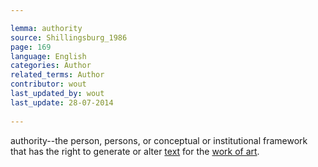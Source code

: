 ```yaml
---

lemma: authority
source: Shillingsburg_1986
page: 169 
language: English
categories: Author
related_terms: Author
contributor: wout
last_updated_by: wout
last_update: 28-07-2014
        
---
```


authority--the person, persons, or conceptual or institutional framework that has the right to generate or alter [text](text.html) for the [work of art](work.html).

